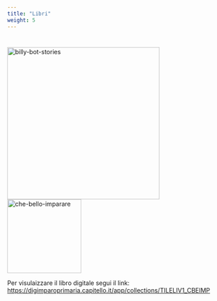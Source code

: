 ```yaml
---
title: "Libri"
weight: 5
---
```


# 

<a href="https://it-content.pearson.com/products/05c043f5-8cb2-4d6a-8647-5eb3240112be/9788861617094A_flipbook/index.html">
    <img src="https://it.pearson.com/content/dam/region-core/italy/pearson-italy/images/Proposte-editoriali/Pearson-materiali-novit%C3%A0-editoriali-BillyBot.png" alt="billy-bot-stories" width="350px"/>
</a>

<a href="https://digimparoprimaria.capitello.it/app/collections/TILELIV1_CBEIMP">
    <img src="https://digimparoprimaria.capitello.it/app/collections/TILELIV1_CBEIMP" alt="che-bello-imparare" width="170px"/>
</a>

Per visulaizzare il libro digitale segui il link: https://digimparoprimaria.capitello.it/app/collections/TILELIV1_CBEIMP



